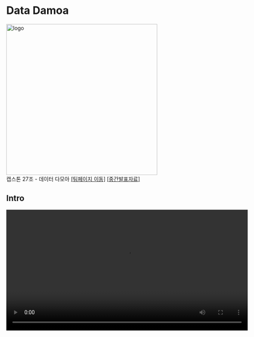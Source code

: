 

# Data Damoa
<img width="400" alt="logo" src="https://user-images.githubusercontent.com/6459539/113552548-40d1fe80-9631-11eb-94d4-f91ab43afb3e.png"><br>
캡스톤 27조 - 데이터 다모아 [[팀페이지 이동]](https://kookmin-sw.github.io/capstone-2021-27) [[중간발표자료]](./docs/캡스톤_중간발표27.pdf
)

## Intro

<video src="https://github.com/kookmin-sw/capstone-2021-27/blob/master/docs/27_Intro.mp4?raw=true" width="640px">

## 27조 팀원 소개
박지호 
* 담당: 개발 팀장
* 학번: 20163110
* 이메일: applemac@kookmin.ac.kr
* 역할: Server, DB

정지현
* 담당: 기획 팀장
* 학번: 20171700
* 이메일: jung211p@kookmin.ac.kr
* 역할: Server, DB


## 간단한 소개
학습하기 위한 데이터를 필요한 이용자가 일정 금액을 주고 데이터를 요청하면 다른 이용자가 어플리케이션을 이용하여 데이터를 주고 금액을 받는 플랫폼

## 슬로건
데이터가 돈이다! 데이터 다모아

## 배경
작년 상반기에 국토부 주관 자율주행 대회에 참가하여 머신러닝을 이용한 Object Detection 파트를 맡았습니다. 이때 데이터를 학습시키기 위해 많은 양의 데이터셋이 필요했는데, 대용량 데이터셋을 구하는 것이 쉽지 않았습니다. 빅데이터와 인공지능 개발이 활발히 이루어지고 있는 시점에서 질좋은 대용량 데이터는 필수적이며, 이를 통해 더욱 발전 할 수 있습니다. 따라서 저희는 데이터셋을 쉽게 구할 수 있는 플랫폼을 제작하기로 하였습니다.

## 서비스 구성도
<img width="600" alt="introduction" src="https://user-images.githubusercontent.com/6459539/113553886-66600780-9633-11eb-8564-ce1e1e7a35b4.png">

## 사용 시나리오
1. Data Collector가 금액을 설정하여 데이터를 요청한다.
2. Data Maker는 사진촬영 후 라벨링하여 데이터를 전송한다.
3. Data Collector는 데이터를 수집한다.
4. Data Maker는 Data Collector가 제시한 금액을 받는다.

## 기대효과
* Data Collector가 데이터를 손쉽게 모을 수 있다.
* Data Maker는 게시판에 있는 데이터를 수집할 수 있으면 간단한 용돈벌이를 할 수 있다.

## 핵심 기능
* 데이터를 요청하는 사람(Data Collector)이 필요한 데이터를 요청한다.
* 데이터를 제공해주는 사람(Data Maker)는 Data Collector에게 필요한 데이터를 제공해준다.
* Data Collector는 데이터를 받고, Data Maker는 일정 금액을 받는다.

## 기술 스택
||Front-end|Back-end|Android App|
|-|-----|-----|-----|
|언어|HTML5, CSS, JS|node.js|Java|
|라이브러리|[Bootstrap](https://getbootstrap.com/)|[Express](https://expressjs.com/ko/)|X|

 
## DB 구조
<img width="550" alt="DB_StructureV5" src="https://user-images.githubusercontent.com/6459539/113550784-9eb11700-962e-11eb-9ee9-6d6939b5e37e.png">

--- 

## 페이지 구성

#### 메인 페이지

<img width="350" alt="main" src="https://user-images.githubusercontent.com/6459539/113556671-c8227080-9637-11eb-9317-97dfdb05373b.png">

---

#### 로그인 및 회원가입 페이지

<img width="400" alt="login" src="https://user-images.githubusercontent.com/6459539/113556871-10419300-9638-11eb-8756-0d1f2390d7bd.png"> <img width="350" alt="join" src="https://user-images.githubusercontent.com/6459539/113556878-12a3ed00-9638-11eb-9f20-cc5ccb4d4b34.png">

---

#### 검색 페이지

<img width="450" alt="search" src="https://user-images.githubusercontent.com/6459539/113556972-3f580480-9638-11eb-8075-edd8623ab85b.png">

---

#### 게시물 작성 페이지

<img width="600" alt="write_board" src="https://user-images.githubusercontent.com/6459539/113557107-729a9380-9638-11eb-98c6-35be2cd632d8.png">

---

#### 라벨링 페이지

<img src="https://user-images.githubusercontent.com/6459539/113551229-44648600-962f-11eb-914d-db03ca25e30f.gif" width="500">

---

#### 게시물 작성 및 Q&A 페이지

<img width="350" alt="view" src="https://user-images.githubusercontent.com/6459539/113557243-a970a980-9638-11eb-8c0c-5dee637935a6.png"> <img width="350" alt="qa" src="https://user-images.githubusercontent.com/6459539/113557240-a8d81300-9638-11eb-9f9e-29eefdde6723.png">

---

#### 입출금 페이지

<img width="400" alt="cash" src="https://user-images.githubusercontent.com/6459539/113557233-a7a6e600-9638-11eb-8367-4fce6fd6e137.png">

